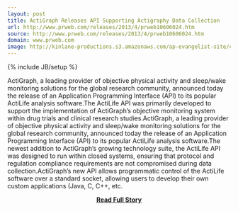 ```yaml
---
layout: post
title: ActiGraph Releases API Supporting Actigraphy Data Collection
url: http://www.prweb.com/releases/2013/4/prweb10606024.htm
source: http://www.prweb.com/releases/2013/4/prweb10606024.htm
domain: www.prweb.com
image: http://kinlane-productions.s3.amazonaws.com/ap-evangelist-site/curated/screenshots/7282_www_prweb_com.png
---
```

{% include JB/setup %}<p>ActiGraph, a leading provider of objective physical activity and sleep/wake monitoring solutions for the global research community, announced today the release of an Application Programming Interface (API) to its popular ActiLife analysis software.The ActiLife API was primarily developed to support the implementation of ActiGraph’s objective monitoring system within drug trials and clinical research studies.ActiGraph, a leading provider of objective physical activity and sleep/wake monitoring solutions for the global research community, announced today the release of an Application Programming Interface (API) to its popular ActiLife analysis software.The newest addition to ActiGraph’s growing technology suite, the ActiLife API was designed to run within closed systems, ensuring that protocol and regulation compliance requirements are not compromised during data collection.ActiGraph’s new API allows programmatic control of the ActiLife software over a standard socket, allowing users to develop their own custom applications (Java, C, C++, etc.</p>
<center><p><a href="http://www.prweb.com/releases/2013/4/prweb10606024.htm" style='padding:25px; font-sze:18px; font-weight: bold;'>Read Full Story</a></p></center>
